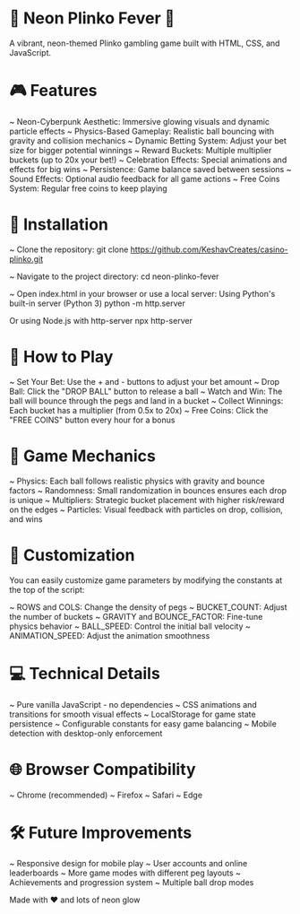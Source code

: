 # 🌟 Neon Plinko Fever 🌟

A vibrant, neon-themed Plinko gambling game built with HTML, CSS, and JavaScript.

# 🎮 Features
~ Neon-Cyberpunk Aesthetic: Immersive glowing visuals and dynamic particle effects
~ Physics-Based Gameplay: Realistic ball bouncing with gravity and collision mechanics
~ Dynamic Betting System: Adjust your bet size for bigger potential winnings
~ Reward Buckets: Multiple multiplier buckets (up to 20x your bet!)
~ Celebration Effects: Special animations and effects for big wins
~ Persistence: Game balance saved between sessions
~ Sound Effects: Optional audio feedback for all game actions
~ Free Coins System: Regular free coins to keep playing

# 🚀 Installation

~ Clone the repository:
git clone https://github.com/KeshavCreates/casino-plinko.git

~ Navigate to the project directory:
cd neon-plinko-fever

~ Open index.html in your browser or use a local server:
 Using Python's built-in server (Python 3)
python -m http.server

 Or using Node.js with http-server
npx http-server


# 🎯 How to Play

~ Set Your Bet: Use the + and - buttons to adjust your bet amount
~ Drop Ball: Click the "DROP BALL" button to release a ball
~ Watch and Win: The ball will bounce through the pegs and land in a bucket
~ Collect Winnings: Each bucket has a multiplier (from 0.5x to 20x)
~ Free Coins: Click the "FREE COINS" button every hour for a bonus

# 🎲 Game Mechanics

~ Physics: Each ball follows realistic physics with gravity and bounce factors
~ Randomness: Small randomization in bounces ensures each drop is unique
~ Multipliers: Strategic bucket placement with higher risk/reward on the edges
~ Particles: Visual feedback with particles on drop, collision, and wins

# 🔧 Customization
You can easily customize game parameters by modifying the constants at the top of the script:

~ ROWS and COLS: Change the density of pegs
~ BUCKET_COUNT: Adjust the number of buckets
~ GRAVITY and BOUNCE_FACTOR: Fine-tune physics behavior
~ BALL_SPEED: Control the initial ball velocity
~ ANIMATION_SPEED: Adjust the animation smoothness

# 💻 Technical Details

~ Pure vanilla JavaScript - no dependencies
~ CSS animations and transitions for smooth visual effects
~ LocalStorage for game state persistence
~ Configurable constants for easy game balancing
~ Mobile detection with desktop-only enforcement

# 🌐 Browser Compatibility

~ Chrome (recommended)
~ Firefox
~ Safari
~ Edge

# 🛠️ Future Improvements

 ~ Responsive design for mobile play
 ~ User accounts and online leaderboards
 ~ More game modes with different peg layouts
 ~ Achievements and progression system
 ~ Multiple ball drop modes

Made with ❤️ and lots of neon glow
